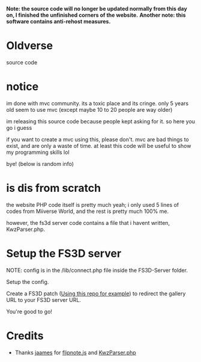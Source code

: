 **Note: the source code will no longer be updated normally from this day on, I finished the unfinished corners of the website.**
**Another note: this software contains anti-rehost measures.**
# Oldverse
source code
# notice
im done with mvc community. its a toxic place and its cringe. only 5 years old seem to use mvc (except maybe 10 to 20 people are way older)

im releasing this source code because people kept asking for it. so here you go i guess

if you want to create a mvc using this, please don't. mvc are bad things to exist, and are only a waste of time. at least this code will be useful to show my programming skills lol

bye! (below is random info)
# is dis from scratch
the website PHP code itself is pretty much yeah; i only used 5 lines of codes from Miiverse World, and the rest is pretty much 100% me.

however, the fs3d server code contains a file that i havent written, KwzParser.php.
# Setup the FS3D server
NOTE: config is in the /lib/connect.php file inside the FS3D-Server folder.

Setup the config.

Create a FS3D patch (<a href="https://github.com/Rix565/oldverse-fs3d-patch-tool">Using this repo for example</a>) to redirect the gallery URL to your FS3D server URL.

You're good to go!
# Credits
- Thanks <a href="https://github.com/jaames">jaames</a> for <a href="https://github.com/jaames/flipnote.js">flipnote.js</a> and <a href="https://gist.github.com/jaames/69af90df7a51b56ba04826bd7660420d">KwzParser.php</a>
